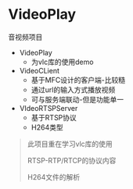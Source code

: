 # VideoPlay
音视频项目



- VideoPlay
  - 为vlc库的使用demo
- VideoCLient
  - 基于MFC设计的客户端-比较糙
  - 通过url的输入方式播放视频
  - 可与服务端联动-但是功能单一
- VIdeoRTSPServer
  - 基于RTSP协议
  - H264类型



> 此项目重在学习vlc库的使用
>
> RTSP-RTP/RTCP的协议内容
>
> H264文件的解析

